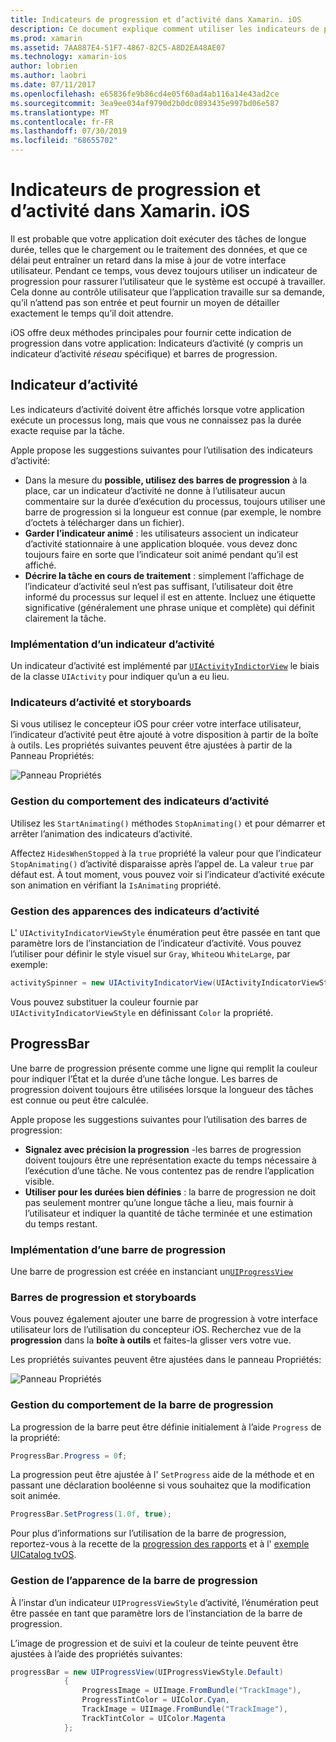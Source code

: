```yaml
---
title: Indicateurs de progression et d’activité dans Xamarin. iOS
description: Ce document explique comment utiliser les indicateurs de progression et d’activité dans Xamarin. iOS. Il décrit comment les utiliser par programme et avec un Storyboard.
ms.prod: xamarin
ms.assetid: 7AA887E4-51F7-4867-82C5-A8D2EA48AE07
ms.technology: xamarin-ios
author: lobrien
ms.author: laobri
ms.date: 07/11/2017
ms.openlocfilehash: e65836fe9b86cd4e05f60ad4ab116a14e43ad2ce
ms.sourcegitcommit: 3ea9ee034af9790d2b0dc0893435e997bd06e587
ms.translationtype: MT
ms.contentlocale: fr-FR
ms.lasthandoff: 07/30/2019
ms.locfileid: "68655702"
---
```

# <a name="progress-and-activity-indicators-in-xamarinios"></a>Indicateurs de progression et d’activité dans Xamarin. iOS

Il est probable que votre application doit exécuter des tâches de longue durée, telles que le chargement ou le traitement des données, et que ce délai peut entraîner un retard dans la mise à jour de votre interface utilisateur. Pendant ce temps, vous devez toujours utiliser un indicateur de progression pour rassurer l’utilisateur que le système est occupé à travailler. Cela donne au contrôle utilisateur que l’application travaille sur sa demande, qu’il n’attend pas son entrée et peut fournir un moyen de détailler exactement le temps qu’il doit attendre.

iOS offre deux méthodes principales pour fournir cette indication de progression dans votre application: Indicateurs d’activité (y compris un indicateur d’activité _réseau_ spécifique) et barres de progression.

## <a name="activity-indicator"></a>Indicateur d’activité

Les indicateurs d’activité doivent être affichés lorsque votre application exécute un processus long, mais que vous ne connaissez pas la durée exacte requise par la tâche.

Apple propose les suggestions suivantes pour l’utilisation des indicateurs d’activité:

- Dans la mesure du **possible, utilisez des barres de progression** à la place, car un indicateur d’activité ne donne à l’utilisateur aucun commentaire sur la durée d’exécution du processus, toujours utiliser une barre de progression si la longueur est connue (par exemple, le nombre d’octets à télécharger dans un fichier).
- **Garder l’indicateur animé** : les utilisateurs associent un indicateur d’activité stationnaire à une application bloquée. vous devez donc toujours faire en sorte que l’indicateur soit animé pendant qu’il est affiché.
- **Décrire la tâche en cours de traitement** : simplement l’affichage de l’indicateur d’activité seul n’est pas suffisant, l’utilisateur doit être informé du processus sur lequel il est en attente. Incluez une étiquette significative (généralement une phrase unique et complète) qui définit clairement la tâche.

### <a name="implementing-an-activity-indicator"></a>Implémentation d’un indicateur d’activité

Un indicateur d’activité est implémenté par [`UIActivityIndictorView`](xref:UIKit.UIActivityIndicatorView) le biais de la classe `UIActivity` pour indiquer qu’un a eu lieu.

### <a name="activity-indicators-and-storyboards"></a>Indicateurs d’activité et storyboards

Si vous utilisez le concepteur iOS pour créer votre interface utilisateur, l’indicateur d’activité peut être ajouté à votre disposition à partir de la boîte à outils. Les propriétés suivantes peuvent être ajustées à partir de la Panneau Propriétés:

![Panneau Propriétés](progress-activity-indicator-images/progress-indicator1.png)

### <a name="managing-activity-indicator-behavior"></a>Gestion du comportement des indicateurs d’activité

Utilisez les `StartAnimating()` méthodes `StopAnimating()` et pour démarrer et arrêter l’animation des indicateurs d’activité.

Affectez `HidesWhenStopped` à la `true` propriété la valeur pour que l’indicateur `StopAnimating()` d’activité disparaisse après l’appel de. La valeur `true` par défaut est. À tout moment, vous pouvez voir si l’indicateur d’activité exécute son animation en vérifiant la `IsAnimating` propriété. 


### <a name="managing-activity-indicator-appearances"></a>Gestion des apparences des indicateurs d’activité

L' `UIActivityIndicatorViewStyle` énumération peut être passée en tant que paramètre lors de l’instanciation de l’indicateur d’activité. Vous pouvez l’utiliser pour définir le style visuel sur `Gray`, `White`ou `WhiteLarge`, par exemple:

```csharp
activitySpinner = new UIActivityIndicatorView(UIActivityIndicatorViewStyle.WhiteLarge);
```

Vous pouvez substituer la couleur fournie par `UIActivityIndicatorViewStyle` en définissant `Color` la propriété.

## <a name="progress-bar"></a>ProgressBar

Une barre de progression présente comme une ligne qui remplit la couleur pour indiquer l’État et la durée d’une tâche longue. Les barres de progression doivent toujours être utilisées lorsque la longueur des tâches est connue ou peut être calculée.

Apple propose les suggestions suivantes pour l’utilisation des barres de progression:

- **Signalez avec précision la progression** -les barres de progression doivent toujours être une représentation exacte du temps nécessaire à l’exécution d’une tâche. Ne vous contentez pas de rendre l’application visible.
- **Utiliser pour les durées bien définies** : la barre de progression ne doit pas seulement montrer qu’une longue tâche a lieu, mais fournir à l’utilisateur et indiquer la quantité de tâche terminée et une estimation du temps restant.

### <a name="implementing-an-progress-bar"></a>Implémentation d’une barre de progression

Une barre de progression est créée en instanciant un[`UIProgressView`](xref:UIKit.UIProgressView)

### <a name="progress-bars-and-storyboards"></a>Barres de progression et storyboards

Vous pouvez également ajouter une barre de progression à votre interface utilisateur lors de l’utilisation du concepteur iOS. Recherchez vue de la **progression** dans la **boîte à outils** et faites-la glisser vers votre vue.

Les propriétés suivantes peuvent être ajustées dans le panneau Propriétés:

![Panneau Propriétés](progress-activity-indicator-images/progress-indicator3.png)


### <a name="managing-progress-bar-behavior"></a>Gestion du comportement de la barre de progression

La progression de la barre peut être définie initialement à l’aide `Progress` de la propriété:

```csharp
ProgressBar.Progress = 0f;
```

La progression peut être ajustée à l' `SetProgress` aide de la méthode et en passant une déclaration booléenne si vous souhaitez que la modification soit animée.

```csharp
ProgressBar.SetProgress(1.0f, true);
```

Pour plus d’informations sur l’utilisation de la barre de progression, reportez-vous à la recette de la [progression des rapports](https://github.com/xamarin/recipes/tree/master/Recipes/cross-platform/networking/download_progress) et à l' [exemple UICatalog tvOS](https://docs.microsoft.com/samples/xamarin/ios-samples/tvos-uicatalog).

### <a name="managing-progress-bar-appearance"></a>Gestion de l’apparence de la barre de progression

À l’instar d’un indicateur `UIProgressViewStyle` d’activité, l’énumération peut être passée en tant que paramètre lors de l’instanciation de la barre de progression.

L’image de progression et de suivi et la couleur de teinte peuvent être ajustées à l’aide des propriétés suivantes:

```csharp
progressBar = new UIProgressView(UIProgressViewStyle.Default)
            {
                ProgressImage = UIImage.FromBundle("TrackImage"),
                ProgressTintColor = UIColor.Cyan,
                TrackImage = UIImage.FromBundle("TrackImage"),
                TrackTintColor = UIColor.Magenta
            }; 
```



